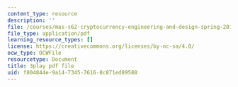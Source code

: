 ```yaml
---
content_type: resource
description: ''
file: /courses/mas-s62-cryptocurrency-engineering-and-design-spring-2018/f804844e9a14734576168c871ed89588_IJquEYhiq_U.pdf
file_type: application/pdf
learning_resource_types: []
license: https://creativecommons.org/licenses/by-nc-sa/4.0/
ocw_type: OCWFile
resourcetype: Document
title: 3play pdf file
uid: f804844e-9a14-7345-7616-8c871ed89588
---
```

